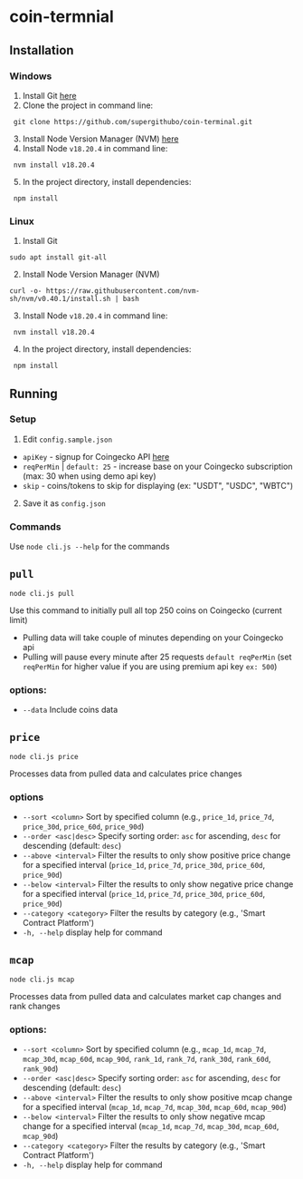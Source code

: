 # coin-termnial

## Installation

### Windows

1. Install Git [here](https://git-scm.com/downloads/win)
2. Clone the project in command line:

```
 git clone https://github.com/supergithubo/coin-terminal.git
```

3. Install Node Version Manager (NVM) [here](https://github.com/coreybutler/nvm-windows/releases/tag/1.1.12)
4. Install Node `v18.20.4` in command line:

```
 nvm install v18.20.4
```

5. In the project directory, install dependencies:

```
 npm install
```

### Linux

1. Install Git

```
sudo apt install git-all
```

2. Install Node Version Manager (NVM)

```
curl -o- https://raw.githubusercontent.com/nvm-sh/nvm/v0.40.1/install.sh | bash
```

3. Install Node `v18.20.4` in command line:

```
 nvm install v18.20.4
```

4. In the project directory, install dependencies:

```
 npm install
```

## Running

### Setup

1. Edit `config.sample.json`

- `apiKey` - signup for Coingecko API [here](https://www.coingecko.com/en/developers/dashboard)
- `reqPerMin` | `default: 25` - increase base on your Coingecko subscription (max: 30 when using demo api key)
- `skip` - coins/tokens to skip for displaying (ex: "USDT", "USDC", "WBTC")

2. Save it as `config.json`

### Commands

Use `node cli.js --help` for the commands

## `pull`

`node cli.js pull`

Use this command to initially pull all top 250 coins on Coingecko (current limit)

- Pulling data will take couple of minutes depending on your Coingecko api
- Pulling will pause every minute after 25 requests `default reqPerMin` (set `reqPerMin` for higher value if you are using premium api key `ex: 500`)

### options:

- `--data` Include coins data

## `price`

`node cli.js price`

Processes data from pulled data and calculates price changes

### options

- `--sort <column>` Sort by specified column (e.g., `price_1d`, `price_7d`, `price_30d`, `price_60d`, `price_90d`)
- `--order <asc|desc>` Specify sorting order: `asc` for ascending, `desc` for descending (default: `desc`)
- `--above <interval>` Filter the results to only show positive price change for a specified interval (`price_1d`, `price_7d`, `price_30d`, `price_60d`, `price_90d`)
- `--below <interval>` Filter the results to only show negative price change for a specified interval (`price_1d`, `price_7d`, `price_30d`, `price_60d`, `price_90d`)
- `--category <category>`  Filter the results by category (e.g., 'Smart Contract Platform')
- `-h, --help` display help for command

## `mcap`

`node cli.js mcap`

Processes data from pulled data and calculates market cap changes and rank changes

### options:

- `--sort <column>` Sort by specified column (e.g., `mcap_1d`, `mcap_7d`, `mcap_30d`, `mcap_60d`, `mcap_90d`, `rank_1d`, `rank_7d`, `rank_30d`, `rank_60d`, `rank_90d`)
- `--order <asc|desc>` Specify sorting order: `asc` for ascending, `desc` for descending (default: `desc`)
- `--above <interval>` Filter the results to only show positive mcap change for a specified interval (`mcap_1d`, `mcap_7d`, `mcap_30d`, `mcap_60d`, `mcap_90d`)
- `--below <interval>` Filter the results to only show negative mcap change for a specified interval (`mcap_1d`, `mcap_7d`, `mcap_30d`, `mcap_60d`, `mcap_90d`)
- `--category <category>`  Filter the results by category (e.g., 'Smart Contract Platform')
- `-h, --help` display help for command
